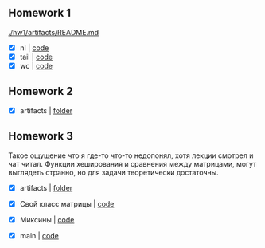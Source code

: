 ## Homework 1

[./hw1/artifacts/README.md](./hw1/artifacts/README.md)

- [x] nl | [code](./hw1/src/nl_main.py)
- [x] tail | [code](./hw1/src/tail_main.py)
- [x] wc | [code](./hw1/src/wc_main.py)

## Homework 2

- [x] artifacts | [folder](./hw2/artifacts)

## Homework 3

Такое ощущение что я где-то что-то недопонял, хотя лекции смотрел и чат читал.
Функции хеширования и сравнения между матрицами, могут выглядеть странно, но для
задачи теоретически достаточны.

- [x] artifacts | [folder](./hw3/artifacts)
- [x] Свой класс матрицы | [code](./hw3/src/matrix.py)
- [x] Миксины | [code](./hw3/src/mixins.py)
- [x] main | [code](./hw3/src/main.py)

